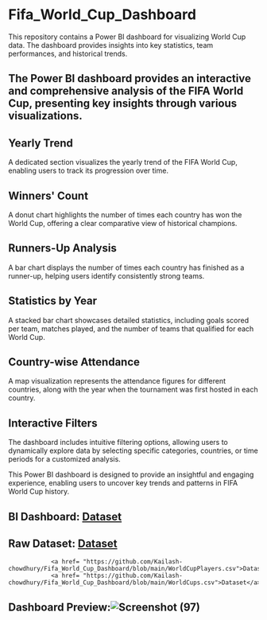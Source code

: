 # Fifa_World_Cup_Dashboard
This repository contains a Power BI dashboard for visualizing World Cup data. The dashboard provides insights into key statistics, team performances, and historical trends.

## The Power BI dashboard provides an interactive and comprehensive analysis of the FIFA World Cup, presenting key insights through various visualizations.

## Yearly Trend
A dedicated section visualizes the yearly trend of the FIFA World Cup, enabling users to track its progression over time.

## Winners' Count 
A donut chart highlights the number of times each country has won the World Cup, offering a clear comparative view of historical champions.

## Runners-Up Analysis
A bar chart displays the number of times each country has finished as a runner-up, helping users identify consistently strong teams.

## Statistics by Year
A stacked bar chart showcases detailed statistics, including goals scored per team, matches played, and the number of teams that qualified for each World Cup.

## Country-wise Attendance
A map visualization represents the attendance figures for different countries, along with the year when the tournament was first hosted in each country.

## Interactive Filters 
The dashboard includes intuitive filtering options, allowing users to dynamically explore data by selecting specific categories, countries, or time periods for a customized analysis.

This Power BI dashboard is designed to provide an insightful and engaging experience, enabling users to uncover key trends and patterns in FIFA World Cup history.

## BI Dashboard: <a href= "https://github.com/Kailash-chowdhury/Fifa_World_Cup_Dashboard/blob/main/World%20Cup%20Dashboard.pbix">Dataset</a>
## Raw Dataset: <a href= "https://github.com/Kailash-chowdhury/Fifa_World_Cup_Dashboard/blob/main/WorldCupMatches.csv">Dataset</a>
                <a href= "https://github.com/Kailash-chowdhury/Fifa_World_Cup_Dashboard/blob/main/WorldCupPlayers.csv">Dataset</a>
                <a href= "https://github.com/Kailash-chowdhury/Fifa_World_Cup_Dashboard/blob/main/WorldCups.csv">Dataset</a>
## Dashboard Preview:![Screenshot (97)](https://github.com/user-attachments/assets/0bd7dbe7-e5fa-48cc-b34c-315d379d9e63)
